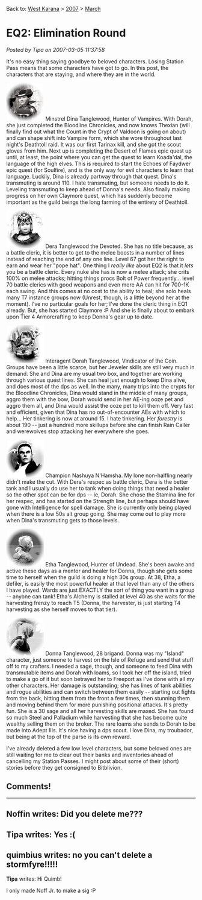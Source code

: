 Back to: [West Karana](/posts/westkarana.md) > [2007](/posts/2007/westkarana.md) > [March](./westkarana.md)
# EQ2: Elimination Round

*Posted by Tipa on 2007-03-05 11:37:58*

It's no easy thing saying goodbye to beloved characters. Losing Station Pass means that some characters have got to go. In this post, the characters that are staying, and where they are in the world.

![gal-dina.jpg](../../../uploads/2007/03/gal-dina.jpg) Minstrel Dina Tanglewood, Hunter of Vampires. With Dorah, she just completed the Bloodline Chronicles, and now knows Thexian (will finally find out what the Count in the Crypt of Valdoon is going on about) and can shape shift into Vampire form, which she wore throughout last night's Deathtoll raid. It was our first Tarinax kill, and she got the scout gloves from him. Next up is completing the Desert of Flames epic quest up until, at least, the point where you can get the quest to learn Koada'dal, the language of the high elves. This is required to start the Echoes of Faydwer epic quest (for Soulfire), and is the only way for evil characters to learn that language. Luckily, Dina is already partway through that quest. Dina's transmuting is around 110. I hate transmuting, but someone needs to do it. Leveling transmuting to keep ahead of Donna's needs. Also finally making progress on her own Claymore quest, which has suddenly become important as the guild beings the long farming of the entirety of Deathtoll.

![gal-dera.jpg](../../../uploads/2007/03/gal-dera.jpg) Dera Tanglewood the Devoted. She has no title because, as a battle cleric, it is better to get to the melee boosts in a number of lines instead of reaching the end of any one line. Level 67 got her the right to earn and wear her "pope hat". One thing I *really like* about EQ2 is that it *lets* you be a battle cleric. Every nuke she has is now a melee attack; she crits 100% on melee attacks; hitting things procs Bolt of Power frequently... level 70 battle clerics with good weapons and even more AA can hit for 700-1K each swing. And this comes at no cost to the ability to heal; she solo heals many T7 instance groups now (Unrest, though, is a little beyond her at the moment). I've no particular goals for her; I've done the cleric thing in EQ1 already. But, she has started Claymore :P And she is finally about to embark upon Tier 4 Armorcrafting to keep Donna's gear up to date.

![gal-dorah.jpg](../../../uploads/2007/03/gal-dorah.jpg) Interagent Dorah Tanglewood, Vindicator of the Coin. Groups have been a little scarce, but her Jeweler skills are still very much in demand. She and Dina are my usual two box, and together are working through various quest lines. She can heal just enough to keep Dina alive, and does most of the dps as well. In the many, many trips into the crypts for the Bloodline Chronicles, Dina would stand in the middle of many groups, aggro them with the bow, Dorah would send in her AE-ing ooze pet and aggro them all, and Dina would assist the ooze pet to kill them off. Very fast and efficient, given that Dina has no out-of-encounter AEs with which to help... Her tinkering is now at around 15. I hate tinkering. Her *forestry* is about 190 -- just a hundred more skillups before she can finish Rain Caller and werewolves stop attacking her everywhere she goes.

![gal-nash.jpg](../../../uploads/2007/03/gal-nash.jpg) Champion Nashuya N'Hamsha. My lone non-halfling nearly didn't make the cut. With Dera's respec as battle cleric, Dera is the better tank and I usually do use her to tank when doing things that need a healer so the other spot can be for dps -- ie, Dorah. She chose the Stamina line for her respec, and has started on the Strength line, but perhaps should have gone with Intelligence for spell damage. She is currently only being played when there is a low 50s alt group going. She may come out to play more when Dina's transmuting gets to those levels.

![gal-etha.jpg](../../../uploads/2007/03/gal-etha.jpg) Etha Tanglewood, Hunter of Undead. She's been awake and active these days as a mentor and healer for Donna, though she gets some time to herself when the guild is doing a high 30s group. At 38, Etha, a defiler, is easily the most powerful healer at that level than any of the others I have played. Wards are just EXACTLY the sort of thing you want in a group -- anyone can tank! Etha's Alchemy is stalled at level 40 as she waits for the harvesting frenzy to reach T5 (Donna, the harvester, is just starting T4 harvesting as she herself moves to that tier).

![gal-donna.jpg](../../../uploads/2007/03/gal-donna.jpg) Donna Tanglewood, 28 brigand. Donna was my "Island" character, just someone to harvest on the Isle of Refuge and send that stuff off to my crafters. I needed a sage, though, and someone to feed Dina with transmutable items and Dorah with loams, so I took her off the island, tried to make a go of it but soon betrayed her to Freeport as I've done with all my other characters. Her damage is outstanding; she has lines of tank abilities and rogue abilities and can switch between them easily -- starting out fights from the back, hitting them from the front a few times, then stunning them and moving behind them for more punishing positional attacks. It's pretty fun. She is a 30 sage and all her harvesting skills are maxed. She has found so much Steel and Palladium while harvesting that she has become quite wealthy selling them on the broker. The rare loams she sends to Dorah to be made into Adept IIIs. It's nice having a dps scout. I love Dina, my troubador, but being at the top of the parse is its own reward.

I've already deleted a few low level characters, but some beloved ones are still waiting for me to clear out their banks and inventories ahead of cancelling my Station Passes. I might post about some of their (short) stories before they get consigned to Bitblivion.
## Comments!
---
**Noffin** writes: Did you delete me???
---
**Tipa** writes: Yes :(
---
**quimbius** writes: no you can't delete a stormfyre!!!!!
---
**Tipa** writes: Hi Quimb!

I only made Noff Jr. to make a sig :P
